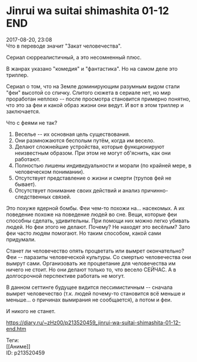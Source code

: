 Jinrui wa suitai shimashita 01-12 END
======================================

   
 2017-08-20, 23:08   
  Что в переводе значит "Закат человечества".   
   
 Сериал сюрреалистичный, а это несомненный плюс.   
   
 В жанрах указано "комедия" и "фантастика". Но на самом деле это триллер.   
   
 Сериал о том, что на Земле доминирующим разумным видом стали "феи" высотой со спичку. Слитого сюжета в сериале нет, но мир проработан неплохо -- после просмотра становится примерно понятно, что это за феи и какой образ жизни они ведут. И вот в этом триллер и заключается.   
   
 Что с феями не так?   
 1. Веселье -- их основная цель существования.   
 2. Они размножаются бесполым путём, когда им весело.   
 3. Делают сложнейшие устройства, которые функционируют неизвестным образом. При этом не могут об'яснить, как они работают.   
 4. Полностью лишены индивидуальности и морали (по крайней мере, в человеческом понимании).   
 5. Отсутствует представление о жизни и смерти (трупов фей не бывает).   
 6. Отсутствует понимание своих действий и анализ причинно-следственных связей.   
   
 Это похуже ядерной бомбы. Феи чем-то похожи на... насекомых. А их поведение похоже на поведение людей во сне. Вещи, которые феи способны сделать, удивительны. При помощи них можно легко убивать людей. Но феи этого не делают. Почему? Не находят это весёлым? Зато феи часто людям помогают. Но таким способом, какой сами придумали.   
   
 Станет ли человечество опять процветать или вымрет окончательно? Феи -- паразиты человеческой культуры. Со смертью человечества они вымрут сами. Организовать же процветание для человечества им ничего не стоит. Но они делают только то, что весело СЕЙЧАС. А в долгосрочной перспективе работать не могут.   
   
 В данном сеттинге будущее видится пессимистичным -- сначала вымрет человечество (т.к. людей почему-то становится всё меньше и меньше... о причинах вымирания не сообщается), а потом и феи.   
   
 И никого не станет.   
    
 <https://diary.ru/~zHz00/p213520459_jinrui-wa-suitai-shimashita-01-12-end.htm>   
   
 Теги:   
 [[Аниме]]   
 ID: p213520459
